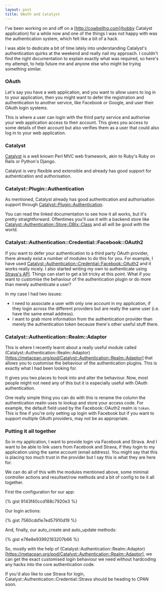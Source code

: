```yaml
---
layout: post
title: OAuth and Catalyst
---
```


I've been working on and off on a [http://cowbellhq.com](hobby Catalyst application)
for a while now and one of the things I was not happy with was the authentication
system, which felt like a bit of a hack.

I was able to dedicate a bit of time lately into understanding Catalyst's
authentication quirks at the weekend and really nail my approach. I couldn't find
the right documentation to explain exactly what was required, so here's my attempt,
to help future me and anyone else who might be trying something similar.

### OAuth ###

Let's say you have a web application, and you want to allow users to log in to your
application, then you might want to defer the registration and authentication to
another service, like Facebook or Google, and user their OAuth login systems.

This is where a user can login with the third party service and authorise your
web application access to their account. This gives you access to some details of
their account but also verifies them as a user that could also log in to your
web application.

### Catalyst ###

[Catalyst](http://www.catalystframework.org/) is a well known Perl MVC web
framework, akin to Ruby's Ruby on Rails or Python's Django.

Catalyst is very flexible and extensible and already has good support for
authentication and authorisation.

### Catalyst::Plugin::Authentication ###

As mentioned, Catalyst already has good authentication and authorisation support
through [Catalyst::Plugin::Authentication](https://metacpan.org/pod/Catalyst::Plugin::Authentication).

You can read the linked documentation to see how it all works, but it's pretty
straightforward. Oftentimes you'll use it with a backend store like
[Catalyst::Authentication::Store::DBIx::Class](https://metacpan.org/pod/Catalyst::Authentication::Store::DBIx::Class)
and all will be good with the world.

### Catalyst::Authentication::Credential::Facebook::OAuth2 ###

If you want to defer your authentication to a third party OAuth provider, there
already exist a number of modules to do this for you. For example, I have used
[Catalyst::Authentication::Credential::Facebook::OAuth2](https://metacpan.org/pod/Catalyst::Authentication::Credential::Facebook::OAuth2)
and it works really nicely. I also started writing my own to authenticate
using [Strava's API](http://strava.github.io/api/). Things can start to get a bit
tricky at this point. What if you want to customise the behaviour of the authentication
plugin or do more than merely authenticate a user?

In my case I had two issues:

- I need to associate a user with only one account in my application, if they login
across the different providers but are really the same user (i.e. have the same
email address).
- I want to grab more information from the authentication provider than merely the
authentication token because there's other useful stuff there.


### Catalyst::Authentication::Realm::Adaptor ###

This is where I recently learnt about a really useful module called
(Catalyst::Authentication::Realm::Adaptor)[https://metacpan.org/pod/Catalyst::Authentication::Realm::Adaptor]
that allows you to customise the behaviour of the authentication plugins. This is
exactly what I had been looking for.

It gives you two places to hook into and alter the behaviour. Now, most people might
not need any of this but it is especially useful with OAuth authentication.

One really simple thing you can do with this is rename the column the authentication
realm uses to lookup and store your access code. For example, the default field used
by the Facebook::OAuth2 realm is `token`. This is fine if you're only setting up
login with Facebook but if you want to support multiple OAuth providers, may not
be as appropriate.

### Putting it all together ###

So in my application, I want to provide login via Facebook and Strava. And I want to
be able to link users from Facebook and Strava, if they login to my application
using the same account (email address). You might say that this is placing too much
trust in the provider but I say this is what they are here for.

We can do all of this with the modules mentioned above, some minimal controller
actions and resultset/row methods and a bit of config to tie it all together.

First the configuration for our app:

{% gist 9143f40ccd188c7920e3 %}

Our login actions:

{% gist 7560cdd1e7ed57910d19 %}

And, finally, our auto_create and auto_update methods:

{% gist e76e8e93992183207b66 %}

So, mostly with the help of
(Catalyst::Authentication::Realm::Adaptor)[https://metacpan.org/pod/Catalyst::Authentication::Realm::Adaptor],
we can get the exact customised login behaviour we need without hardcoding any
hacks into the core authentication code.

If you'd also like to use Strava for login, Catalyst::Authentication::Credential::Strava
should be heading to CPAN soon.
